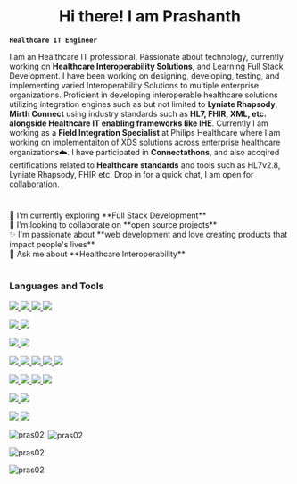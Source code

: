 <p align = "center" >
<h1 align = "center"> Hi there! I am Prashanth </h1>
</p>

**`Healthcare IT Engineer`**
 
I am an Healthcare IT professional. Passionate about technology, currently working on **Healthcare Interoperability Solutions**, and Learning Full Stack Development. I have been working on designing, developing, testing, and implementing varied Interoperability Solutions to multiple enterprise organizations. Proficient in developing interoperable healthcare solutions utilizing integration engines such as but not limited to **Lyniate Rhapsody**, **Mirth Connect** using industry standards such as **HL7, FHIR, XML, etc. alongside Healthcare IT enabling frameworks like IHE**. Currently I am working as a **Field Integration Specialist** at Philips Healthcare where I am working on implementaiton of XDS solutions across enterprise healthcare organizations☁️. I have participated in **Connectathons**, and also accqired certifications related to **Healthcare standards** and tools such as HL7v2.8, Lyniate Rhapsody, FHIR etc. Drop in for a quick chat, I am open for collaboration.

#
<p>
🔭 I'm currently exploring **Full Stack Development** <br>
🌱 I'm looking to collaborate on **open source projects** <br>
✨ I'm passionate about **web development and love creating products that impact people's lives**  <br>
💬 Ask me about **Healthcare Interoperability**
</p>

<!-- ## Connect :point_down: :wave:
<p align="left">
<a href="https://linkedin.com/in/prashanthprakasha" target="blank"><img align="center" src="https://img.shields.io/badge/LinkedIn-0077B5?style=for-the-badge&logo=linkedin&logoColor=white" /></a>
<a href="https://instagram.com/prashanth.prakasha" target="blank"><img align="center" src="https://img.shields.io/badge/Instagram-E4405F?style=for-the-badge&logo=instagram&logoColor=white" /></a>
<a href="https://www.hackerrank.com/pras02" target="blank"><img align="center" src="https://img.shields.io/badge/-Hackerrank-2EC866?style=for-the-badge&logo=HackerRank&logoColor=white" /></a>
</p> -->

#

### Languages and Tools
<p align="left"> 
<!-- Web Development -->
<a href="https://www.w3.org/html/" target="_blank" rel="noreferrer"> <img src="https://img.shields.io/badge/HTML5-E34F26?style=for-the-badge&logo=html5&logoColor=white" /> </a>
<a href="https://www.w3schools.com/css/" target="_blank" rel="noreferrer"> <img src="https://img.shields.io/badge/CSS3-1572B6?style=for-the-badge&logo=css3&logoColor=white" /> </a>
<a href="https://developer.mozilla.org/en-US/docs/Web/JavaScript" target="_blank" rel="noreferrer"> <img src="https://img.shields.io/badge/JavaScript-323330?style=for-the-badge&logo=javascript&logoColor=F7DF1E" /> </a>
<a href="https://getbootstrap.com" target="_blank" rel="noreferrer"> <img src="https://img.shields.io/badge/Bootstrap-563D7C?style=for-the-badge&logo=bootstrap&logoColor=white" /> </a>
</p>

<!-- Devops -->
<p align="left">
<a href="https://git-scm.com/" target="_blank" rel="noreferrer"> <img src="https://img.shields.io/badge/GitHub-100000?style=for-the-badge&logo=github&logoColor=white" /> </a>
<a href="https://www.docker.com/" target="_blank" rel="noreferrer"> <img src="https://img.shields.io/badge/Docker-2CA5E0?style=for-the-badge&logo=docker&logoColor=white" /> </a>
</p>

<!-- Programming Languages -->
<p align="left">
<a href="https://dotnet.microsoft.com/" target="_blank" rel="noreferrer"> <img src="https://img.shields.io/badge/.NET-512BD4?style=for-the-badge&logo=dotnet&logoColor=white" /> </a>
<a href="https://www.python.org" target="_blank" rel="noreferrer"> <img src="https://img.shields.io/badge/Python-FFD43B?style=for-the-badge&logo=python&logoColor=blue" /> </a>
<p>

<!-- Frameworks -->
<p align="left">
<a href="https://nodejs.org" target="_blank" rel="noreferrer"> <img src="https://img.shields.io/badge/Node.js-339933?style=for-the-badge&logo=nodedotjs&logoColor=white" /> </a>
<a href="https://reactjs.org/" target="_blank" rel="noreferrer"> <img src="https://img.shields.io/badge/React-20232A?style=for-the-badge&logo=react&logoColor=61DAFB"/> </a>
<a href="https://www.electronjs.org" target="_blank" rel="noreferrer"> <img src="https://img.shields.io/badge/Electron-2B2E3A?style=for-the-badge&logo=electron&logoColor=9FEAF9" /> </a>
<a href="https://expressjs.com" target="_blank" rel="noreferrer"> <img src="https://img.shields.io/badge/Express.js-000000?style=for-the-badge&logo=express&logoColor=white" /> </a>
<a href="https://graphql.org" target="_blank" rel="noreferrer"> <img src="https://img.shields.io/badge/GraphQl-E10098?style=for-the-badge&logo=graphql&logoColor=white" /> </a>
</p>

<!-- Databases -->
<p align="left">
<a href="https://www.sqlite.org/" target="_blank" rel="noreferrer"> <img src="https://img.shields.io/badge/SQLite-07405E?style=for-the-badge&logo=sqlite&logoColor=white" /> </a>
<a href="https://www.mongodb.com/" target="_blank" rel="noreferrer"> <img src="https://img.shields.io/badge/MongoDB-4EA94B?style=for-the-badge&logo=mongodb&logoColor=white" /> </a>
<a href="https://www.postgresql.org" target="_blank" rel="noreferrer"> <img src="https://img.shields.io/badge/PostgreSQL-316192?style=for-the-badge&logo=postgresql&logoColor=white" /> </a>
<a href="https://www.microsoft.com/en-us/sql-server" target="_blank" rel="noreferrer"> <img src="https://img.shields.io/badge/Microsoft%20SQL%20Server-CC2927?style=for-the-badge&logo=microsoft%20sql%20server&logoColor=white" /> </a>
</p>

<!-- Others -->
<p align="left">
<a href="https://ubuntu.com/" target="_blank" rel="noreferrer"> <img src="https://img.shields.io/badge/Ubuntu-E95420?style=for-the-badge&logo=ubuntu&logoColor=white" /> </a>
<a href="https://www.nginx.com" target="_blank" rel="noreferrer"> <img src="https://img.shields.io/badge/Nginx-009639?style=for-the-badge&logo=nginx&logoColor=white" /> </a>
</p>

<!-- Tools -->
<p align="left">
<a href="https://postman.com" target="_blank" rel="noreferrer"> <img src="https://img.shields.io/badge/Postman-FF6C37?style=for-the-badge&logo=Postman&logoColor=white" /> </a>
<a href="https://www.rabbitmq.com" target="_blank" rel="noreferrer"> <img src="https://img.shields.io/badge/rabbitmq-%23FF6600.svg?&style=for-the-badge&logo=rabbitmq&logoColor=white" /> </a>
</p>

<p><img align="left" src="https://github-readme-stats.vercel.app/api/top-langs?username=pras02&show_icons=true&locale=en&layout=compact" alt="pras02" /></p>

<p>&nbsp;<img align="center" src="https://github-readme-stats.vercel.app/api?username=pras02&show_icons=true&locale=en" alt="pras02" /></p>

<p><img align="center" src="https://github-readme-streak-stats.herokuapp.com/?user=pras02&" alt="pras02" /></p>

<p align="left"> <img src="https://komarev.com/ghpvc/?username=pras02&label=Profile%20views&color=0e75b6&style=flat" alt="pras02" /> </p>
